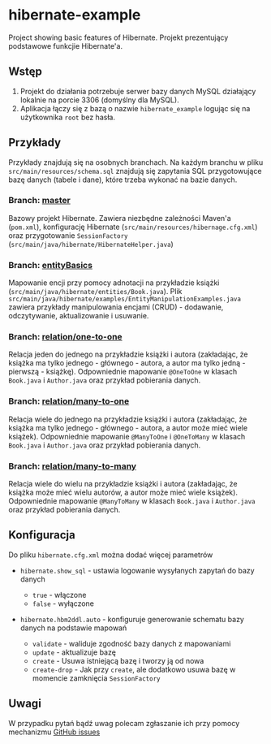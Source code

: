 # hibernate-example

Project showing basic features of Hibernate.
Projekt prezentujący podstawowe funkcjie Hibernate'a.

## Wstęp

1. Projekt do działania potrzebuje serwer bazy danych MySQL działający lokalnie na porcie 3306 (domyślny dla MySQL).
2. Aplikacja łączy się z bazą o nazwie `hibernate_example` logując się na użytkownika `root` bez hasła.

## Przykłady

Przykłady znajdują się na osobnych branchach. Na każdym branchu w pliku `src/main/resources/schema.sql` znajdują się zapytania SQL przygotowujące bazę danych (tabele i dane), które trzeba wykonać na bazie danych.

### Branch: [master](https://github.com/piotrgajow/hibernate-example/tree/master)
Bazowy projekt Hibernate. Zawiera niezbędne zależności Maven'a (`pom.xml`), konfigurację Hibernate (`src/main/resources/hibernage.cfg.xml`) oraz przygotowanie `SessionFactory` (`src/main/java/hibernate/HibernateHelper.java`)

### Branch: [entityBasics](https://github.com/piotrgajow/hibernate-example/tree/entityBasics)
Mapowanie encji przy pomocy adnotacji na przykładzie książki (`src/main/java/hibernate/entities/Book.java`). Plik `src/main/java/hibernate/examples/EntityManipulationExamples.java` zawiera przykłady manipulowania encjami (CRUD) - dodawanie, odczytywanie, aktualizowanie i usuwanie.

### Branch: [relation/one-to-one](https://github.com/piotrgajow/hibernate-example/tree/relation/one-to-one)
Relacja jeden do jednego na przykładzie książki i autora (zakładając, że książka ma tylko jednego - głównego - autora, a autor ma tylko jedną - pierwszą - książkę). Odpowniednie mapowanie `@OneToOne` w klasach `Book.java` i `Author.java` oraz przykład pobierania danych.

### Branch: [relation/many-to-one](https://github.com/piotrgajow/hibernate-example/tree/relation/many-to-one)
Relacja wiele do jednego na przykładzie książki i autora (zakładając, że książka ma tylko jednego - głównego - autora, a autor może mieć wiele książek). Odpowniednie mapowanie `@ManyToOne` i `@OneToMany` w klasach `Book.java` i `Author.java` oraz przykład pobierania danych.

### Branch: [relation/many-to-many](https://github.com/piotrgajow/hibernate-example/tree/relation/many-to-many)
Relacja wiele do wielu na przykładzie książki i autora (zakładając, że książka może mieć wielu autorów, a autor może mieć wiele książek). Odpowniednie mapowanie `@ManyToMany` w klasach `Book.java` i `Author.java` oraz przykład pobierania danych.

## Konfiguracja
Do pliku `hibernate.cfg.xml` można dodać więcej parametrów

- `hibernate.show_sql` - ustawia logowanie wysyłanych zapytań do bazy danych
    - `true` - włączone
    - `false` - wyłączone
    
- `hibernate.hbm2ddl.auto` - konfiguruje generowanie schematu bazy danych na podstawie mapowań
    - `validate` - waliduje zgodność bazy danych z mapowaniami
    - `update` - aktualizuje bazę
    - `create` - Usuwa istniejącą bazę i tworzy ją od nowa
    - `create-drop` - Jak przy `create`, ale dodatkowo usuwa bazę w momencie zamknięcia `SessionFactory`

## Uwagi
W przypadku pytań bądź uwag polecam zgłaszanie ich przy pomocy mechanizmu [GitHub issues](https://github.com/piotrgajow/hibernate-example/issues/new)
